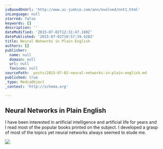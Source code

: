 ```yaml
---
isBasedOnUrl: 'http://www.ai-junkie.com/ann/evolved/nnt1.html'
inLanguage: null
starred: false
keywords: []
description: ''
dateModified: '2015-07-02T12:31:47.188Z'
datePublished: '2015-07-02T10:57:39.428Z'
title: Neural Networks in Plain English
authors: []
publisher:
  name: null
  domain: null
  url: null
  favicon: null
sourcePath: _posts/2015-07-02-neural-networks-in-plain-english.md
published: true
_type: MediaObject
_context: 'http://schema.org'

---
```

<article style=""><h1>Neural Networks in Plain English</h1><p>I have been interested in artificial intelligence and artificial life for years and I read most of the popular books printed on the subject. I developed a grasp of most of the topics yet neural networks always seemed to elude me.</p><img src="http://www.ai-junkie.com/ann/evolved/nnt1_files/image001.jpg" /></article>
